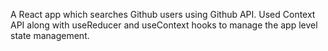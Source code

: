 A React app which searches Github users using Github API. Used Context API along with useReducer and useContext hooks to manage the app level state management.
